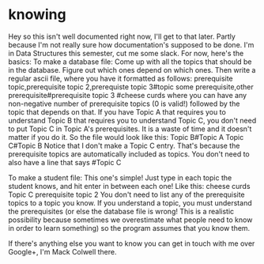 # knowing
Hey so this isn't well documented right now, I'll get to that later. Partly because I'm not really sure how documentation's supposed to be done. I'm in Data Structures this semester, cut me some slack.
For now, here's the basics:
  To make a database file:
    Come up with all the topics that should be in the database. Figure out which ones depend on which ones. Then write a regular ascii file, where you have it formatted as follows:
    prerequisite topic,prerequisite topic 2,prerequiste topic 3#topic
    some prerequisite,other prerequisite#prerequisite topic 3
    #cheese curds
    where you can have any non-negative number of prerequisite topics (0 is valid!) followed by the topic that depends on that.
    If you have Topic A that requires you to understand Topic B that requires you to understand Topic C, you don't need to put Topic C in Topic A's prerequisites. It is a waste of time and it doesn't matter if you do it.
    So the file would look like this:
    Topic B#Topic A
    Topic C#Topic B
    Notice that I don't make a Topic C entry. That's because the prerequisite topics are automatically included as topics. You don't need to also have a line that says #Topic C
    
  To make a student file:
    This one's simple! Just type in each topic the student knows, and hit enter in between each one! Like this:
    cheese curds
    Topic C
    prerequisite topic 2
    You don't need to list any of the prerequisite topics to a topic you know. If you understand a topic, you must understand the prerequisites (or else the database file is wrong! This is a realistic possibility because sometimes we overestimate what people need to know in order to learn something) so the program assumes that you know them. 

If there's anything else you want to know you can get in touch with me over Google+, I'm Mack Colwell there.
